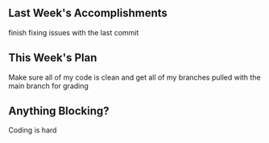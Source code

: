 ## Last Week's Accomplishments
finish fixing issues with the last commit

## This Week's Plan
Make sure all of my code is clean and get all of my branches pulled with the main branch for grading

## Anything Blocking?
Coding is hard
